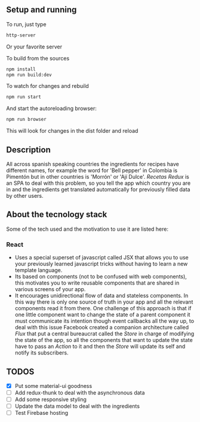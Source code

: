 ## Setup and running 
To run, just type 
```bash
http-server
``` 
Or your favorite server

To build from the sources
```bash
npm install
npm run build:dev
``` 
To watch for changes and rebuild
```bash
npm run start
``` 
And start the autoreloading browser:
```bash
npm run browser
``` 
This will look for changes in the dist folder and reload

## Description 
All across spanish speaking countries the ingredients for recipes have different names, for example the word for 'Bell pepper' in Colombia is Pimentón but in other countries is 'Morrón' or 'Ají Dulce'. *Recetas Redux* is an SPA to deal with this problem, so you tell the app which country you are in and the ingredients get translated automatically for previously filled data by other users.

## About the tecnology stack
Some of the tech used and the motivation to use it are listed here:

### React
- Uses a special superset of javascript called JSX that allows you to use your previously learned javascript tricks without having to learn a new template language.
- Its based on components (not to be confused with web components), this motivates you to write reusable components that are shared in various screens of your app. 
- It encourages unidirectional flow of data and stateless components. In this way there is only one source of truth in your app and all the relevant components read it from there. One challenge of this approach is that if one little component want to change the state of a parent component it must communicate its intention though event callbacks all the way up, to deal with this issue Facebook created a companion architecture called *Flux* that put a central bureaucrat called the *Store* in charge of modifying the state of the app, so all the components that want to update the state have to pass an *Action* to it and then the *Store* will update its self and notify its subscribers. 

## TODOS
- [x] Put some material-ui goodness
- [ ] Add redux-thunk to deal with the asynchronous data 
- [ ] Add some responsive styling
- [ ] Update the data model to deal with the ingredients
- [ ] Test Firebase hosting